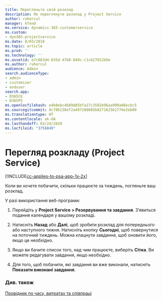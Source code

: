 ```yaml
---
title: Перегляньте свій розклад
description: Як переглянути розклад у Project Service
author: ruhercul
manager: kfend
ms.service: dynamics-365-customerservice
ms.custom:
- dyn365-projectservice
ms.date: 8/03/2018
ms.topic: article
ms.prod: ''
ms.technology: ''
ms.assetid: e7c083d4-635d-47b8-849c-c1c627012b9e
ms.author: ruhercul
audience: Admin
search.audienceType:
- admin
- customizer
- enduser
search.app:
- D365CE
- D365PS
ms.openlocfilehash: e4b8ebc4b89d85bfa27c3592b96aa999a08ecbc5
ms.sourcegitcommit: 8c786230ef2a497280885b827162561776e2eb00
ms.translationtype: HT
ms.contentlocale: uk-UA
ms.lasthandoff: 03/24/2020
ms.locfileid: "3756849"
---
```

# <a name="view-your-schedule-project-service"></a>Перегляд розкладу (Project Service)

[!INCLUDE[cc-applies-to-psa-app-1x-2x](../includes/cc-applies-to-psa-app-1x-2x.md)]

Коли ви хочете побачити, скільки працюєте за тиждень, погляньте ваш розклад.  
  
 У разі використання веб-програми:  
  
1.  Перейдіть у **Project Service > Резервування та завдання**. З’явиться подання календаря у вашому розкладі.  
  
2.  Натисніть **Назад** або **Далі**, щоб зробити розклад для попереднього або наступного тижня. Натисніть кнопку **Сьогодні**, щоб повернутися на поточний тиждень. Можна клацнути завдання, щоб оновити його, якщо це необхідно.  
  
3.  Якщо ви бачите список того, над чим працюєте, виберіть **Сітка**. Ви можете редагувати завдання, якщо необхідно.  
  
4.  Для того, щоб побачити, які завдання ви вже виконали, натисніть **Показати виконані завдання**.  
  
### <a name="see-also"></a>Див. також  
 [Провідник по часу, витратах та співпраці](../project-service/time-expense-collaboration-guide.md)
